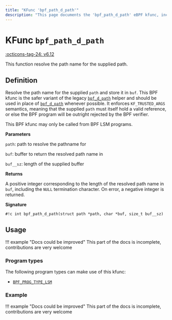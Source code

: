 ```yaml
---
title: "KFunc 'bpf_path_d_path'"
description: "This page documents the 'bpf_path_d_path' eBPF kfunc, including its definition, usage, program types that can use it, and examples."
---
```

# KFunc `bpf_path_d_path`

<!-- [FEATURE_TAG](bpf_path_d_path) -->
[:octicons-tag-24: v6.12](https://github.com/torvalds/linux/commit/d08e2045ebf0f5f2a97ad22cc7dae398b35354ba)
<!-- [/FEATURE_TAG] -->

This function resolve the path name for the supplied path.

## Definition

Resolve the path name for the supplied `path` and store it in `buf`. This BPF kfunc is the safer variant of the legacy [`bpf_d_path`](../helper-function/bpf_d_path.md) helper and should be used in place of [`bpf_d_path`](../helper-function/bpf_d_path.md) whenever possible. It enforces `KF_TRUSTED_ARGS` semantics, meaning that the supplied `path` must itself hold a valid reference, or else the BPF program will be outright rejected by the BPF verifier.

This BPF kfunc may only be called from BPF LSM programs.

**Parameters**

`path`: path to resolve the pathname for

`buf`: buffer to return the resolved path name in

`buf__sz`: length of the supplied buffer

**Returns**

A positive integer corresponding to the length of the resolved path name in `buf`, including the `NULL` termination character. On error, a negative integer is returned.


**Signature**

<!-- [KFUNC_DEF] -->
`#!c int bpf_path_d_path(struct path *path, char *buf, size_t buf__sz)`
<!-- [/KFUNC_DEF] -->

## Usage

!!! example "Docs could be improved"
    This part of the docs is incomplete, contributions are very welcome

### Program types

The following program types can make use of this kfunc:

<!-- [KFUNC_PROG_REF] -->
- [`BPF_PROG_TYPE_LSM`](../program-type/BPF_PROG_TYPE_LSM.md)
<!-- [/KFUNC_PROG_REF] -->

### Example

!!! example "Docs could be improved"
    This part of the docs is incomplete, contributions are very welcome

